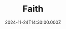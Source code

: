 ---
video:
  type: vimeo
  id: 1032874348
speaker:
  permalink: bart-wilkins
  name: Bart Wilkins
title: Faith
image: https://i.imgur.com/nzrLoyi.png
date: 2024-11-24T14:30:00.000Z
---